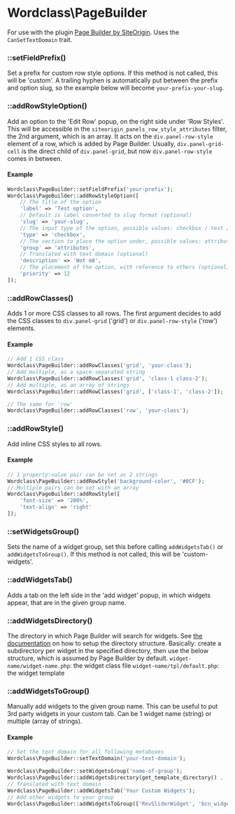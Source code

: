 # Wordclass\PageBuilder
For use with the plugin [Page Builder by SiteOrigin](https://wordpress.org/plugins/siteorigin-panels/).
Uses the `CanSetTextDomain` trait.

### ::setFieldPrefix()
Set a prefix for custom row style options. If this method is not called, this will be 'custom'. A trailing hyphen is automatically put between the prefix and option slug, so the example below will become ```your-prefix-your-slug```.

### ::addRowStyleOption()
Add an option to the 'Edit Row' popup, on the right side under 'Row Styles'.
This will be accessible in the `siteorigin_panels_row_style_attributes` filter, the 2nd argument, which is an array.
It acts on the `div.panel-row-style` element of a row, which is added by Page Builder.
Usually, `div.panel-grid-cell` is the direct child of `div.panel-grid`, but now `div.panel-row-style` comes in between.

#### Example
```php
Wordclass\PageBuilder::setFieldPrefix('your-prefix');
Wordclass\PageBuilder::addRowStyleOption([
    // The title of the option
    'label' => 'Test option',
    // Default is label converted to slug format (optional)
    'slug' => 'your-slug',
    // The input type of the option, possible values: checkbox / text / code / measurement / color / image / select
    'type' => 'checkbox',
    // The section to place the option under, possible values: attributes / layout / design
    'group' => 'attributes',
    // Translated with text domain (optional)
    'description' => 'Wot m8',
    // The placement of the option, with reference to others (optional)
    'priority' => 12
]);
```

### ::addRowClasses()
Adds 1 or more CSS classes to all rows.
The first argument decides to add the CSS classes to `div.panel-grid` ('grid') or `div.panel-row-style` ('row') elements.

#### Example
```php
// Add 1 CSS class
Wordclass\PageBuilder::addRowClasses('grid', 'your-class');
// Add multiple, as a space-separated string
Wordclass\PageBuilder::addRowClasses('grid', 'class-1 class-2');
// Add multiple, as an array of strings
Wordclass\PageBuilder::addRowClasses('grid', ['class-1', 'class-2']);

// The same for 'row'
Wordclass\PageBuilder::addRowClasses('row', 'your-class');
```

### ::addRowStyle()
Add inline CSS styles to all rows.

#### Example
```php
// 1 property:value pair can be set as 2 strings
Wordclass\PageBuilder::addRowStyle('background-color', '#0CF');
// Multiple pairs can be set with an array
Wordclass\PageBuilder::addRowStyle([
    'font-size' => '200%',
    'text-align' => 'right'
]);
```

### ::setWidgetsGroup()
Sets the name of a widget group, set this before calling `addWidgetsTab()` or `addWidgetsToGroup()`. If this method is not called, this will be 'custom-widgets'.

### ::addWidgetsTab()
Adds a tab on the left side in the 'add widget' popup, in which widgets appear, that are in the given group name.

### ::addWidgetsDirectory()
The directory in which Page Builder will search for widgets. See [the documentation](https://siteorigin.com/docs/widgets-bundle/getting-started/creating-a-widget/) on how to setup the directory structure. Basically: create a subdirectory per widget in the specified directory, then use the below structure, which is assumed by Page Builder by default.
`widget-name/widget-name.php`: the widget class file
`widget-name/tpl/default.php`: the widget template

### ::addWidgetsToGroup()
Manually add widgets to the given group name. This can be useful to put 3rd party widgets in your custom tab. Can be 1 widget name (string) or multiple (array of strings).

#### Example
```php
// Set the text domain for all following metaboxes
Wordclass\PageBuilder::setTextDomain('your-text-domain');

Wordclass\PageBuilder::setWidgetsGroup('name-of-group');
Wordclass\PageBuilder::addWidgetsDirectory(get_template_directory() . '/widgets');
// Translated with text domain
Wordclass\PageBuilder::addWidgetsTab('Your Custom Widgets');
// Add other widgets to your group
Wordclass\PageBuilder::addWidgetsToGroup(['RevSliderWidget', 'bcn_widget']);
```
